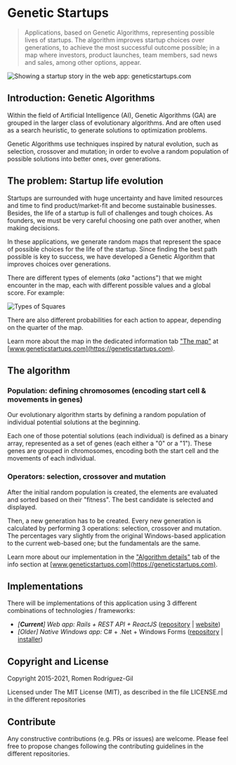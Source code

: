 # Genetic Startups
> Applications, based on Genetic Algorithms, representing possible lives of startups. The algorithm improves startup choices over generations, to achieve the most successful outcome possible; in a map where investors, product launches, team members, sad news and sales, among other options, appear.

![Showing a startup story in the web app: geneticstartups.com](https://s3-eu-west-1.amazonaws.com/genetic-startups/info/gs-web-ran-algorithm-story.png "Showing story option of best candidate in web app")

## Introduction: Genetic Algorithms

Within the field of Artificial Intelligence (AI), Genetic Algorithms (GA) are grouped in the larger class of evolutionary algorithms. And are often used as a search heuristic, to generate solutions to optimization problems.

Genetic Algorithms use techniques inspired by natural evolution, such as selection, crossover and mutation; in order to evolve a random population of possible solutions into better ones, over generations.

## The problem: Startup life evolution

Startups are surrounded with huge uncertainty and have limited resources and time to find product/market-fit and become sustainable businesses. Besides, the life of a startup is full of challenges and tough choices. As founders, we must be very careful choosing one path over another, when making decisions.

In these applications, we generate random maps that represent the space of possible choices for the life of the startup. Since finding the best path possible is key to success, we have developed a Genetic Algorithm that improves choices over generations.

There are different types of elements (_aka_ "actions") that we might encounter in the map, each with different possible values and a global score. For example:

![Types of Squares](https://s3-eu-west-1.amazonaws.com/genetic-startups/info/gs-web-cell-types.png "Description of all possible squares in the map")

There are also different probabilities for each action to appear, depending on the quarter of the map.

Learn more about the map in the dedicated information tab ["The map"](https://geneticstartups.com/info/map) at [www.geneticstartups.com](https://geneticstartups.com).

## The algorithm

### Population: defining chromosomes (encoding start cell & movements in genes)

Our evolutionary algorithm starts by defining a random population of individual potential solutions at the beginning.

Each one of those potential solutions (each individual) is defined as a binary array, represented as a set of genes (each either a "0" or a "1"). These genes are grouped in chromosomes, encoding both the start cell and the movements of each individual.

### Operators: selection, crossover and mutation

After the initial random population is created, the elements are evaluated and sorted based on their "fitness". The best candidate is selected and displayed.

Then, a new generation has to be created. Every new generation is calculated by performing 3 operations: selection, crossover and mutation. The percentages vary slightly from the original Windows-based application to the current web-based one; but the fundamentals are the same.

Learn more about our implementation in the ["Algorithm details"](https://geneticstartups.com/info/algorithm) tab of the info section at [www.geneticstartups.com](https://geneticstartups.com).

## Implementations
There will be implementations of this application using 3 different combinations of technologies / frameworks:
- *[**Current**] Web app: Rails + REST API + ReactJS* ([repository](https://github.com/romenrg/genetic-startups-web) | [website](https://geneticstartups.com))
- *[_Older_] Native Windows app:* C# + .Net + Windows Forms ([repository](https://github.com/romenrg/genetic-startups-desktop-csharp-dotnet) | [installer](https://github.com/romenrg/genetic-startups-desktop-csharp-dotnet/releases))

## Copyright and License

Copyright 2015-2021, Romen Rodríguez-Gil

Licensed under The MIT License (MIT), as described in the file LICENSE.md in the different repositories

## Contribute

Any constructive contributions (e.g. PRs or issues) are welcome. Please feel free to propose changes following
the contributing guidelines in the different repositories.